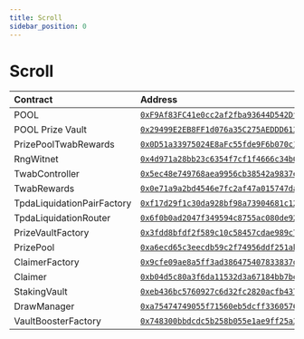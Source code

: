 ```yaml
---
title: Scroll
sidebar_position: 0
---
```


# Scroll

| Contract | Address |
| :--- | :--- |
| POOL | [`0xF9Af83FC41e0cc2af2fba93644D542Df6eA0F2b7`](https://scrollscan.com/address/0xF9Af83FC41e0cc2af2fba93644D542Df6eA0F2b7) |
| POOL Prize Vault | [`0x29499E2EB8FF1d076a35C275AEDDD613Afb1Fa9B`](https://scrollscan.com/token/0x29499E2EB8FF1d076a35C275AEDDD613Afb1Fa9B) |
| PrizePoolTwabRewards | [`0x0D51a33975024E8aFc55fde9F6b070c10AA71Dd9`](https://scrollscan.com/address/0x0D51a33975024E8aFc55fde9F6b070c10AA71Dd9) |
| RngWitnet | [`0x4d971a28bb23c6354f7cf1f4666c34b00e94f608`](https://scrollscan.com/address/0x4d971a28bb23c6354f7cf1f4666c34b00e94f608) |
| TwabController | [`0x5ec48e749768aea9956cb38542a9837ec714537d`](https://scrollscan.com/address/0x5ec48e749768aea9956cb38542a9837ec714537d) |
| TwabRewards | [`0x0e71a9a2bd4546e7fc2af47a015747daeb48780d`](https://scrollscan.com/address/0x0e71a9a2bd4546e7fc2af47a015747daeb48780d) |
| TpdaLiquidationPairFactory | [`0xf17d29f1c30da928bf98a73904681c12176de152`](https://scrollscan.com/address/0xf17d29f1c30da928bf98a73904681c12176de152) |
| TpdaLiquidationRouter | [`0x6f0b0ad2047f349594c8755ac080de9288d6ef7b`](https://scrollscan.com/address/0x6f0b0ad2047f349594c8755ac080de9288d6ef7b) |
| PrizeVaultFactory | [`0x3fdd8bfdf2f589c10c58457cdae989c7943a30a5`](https://scrollscan.com/address/0x3fdd8bfdf2f589c10c58457cdae989c7943a30a5) |
| PrizePool | [`0xa6ecd65c3eecdb59c2f74956ddf251ab5d899845`](https://scrollscan.com/address/0xa6ecd65c3eecdb59c2f74956ddf251ab5d899845) |
| ClaimerFactory | [`0x9cfe09ae8a5ff3ad386475407833837d0ee38f66`](https://scrollscan.com/address/0x9cfe09ae8a5ff3ad386475407833837d0ee38f66) |
| Claimer | [`0xb04d5c80a3f6da11532d3a67184bb7be11f00285`](https://scrollscan.com/address/0xb04d5c80a3f6da11532d3a67184bb7be11f00285) |
| StakingVault | [`0xeb436bc5760927c6d32fc2820acfb437860392a3`](https://scrollscan.com/address/0xeb436bc5760927c6d32fc2820acfb437860392a3) |
| DrawManager | [`0xa75474749055f71560eb5dcff33605766c69ddf2`](https://scrollscan.com/address/0xa75474749055f71560eb5dcff33605766c69ddf2) |
| VaultBoosterFactory | [`0x748300bbdcdc5b258b055e1ae9ff25a32c024b76`](https://scrollscan.com/address/0x748300bbdcdc5b258b055e1ae9ff25a32c024b76) |

